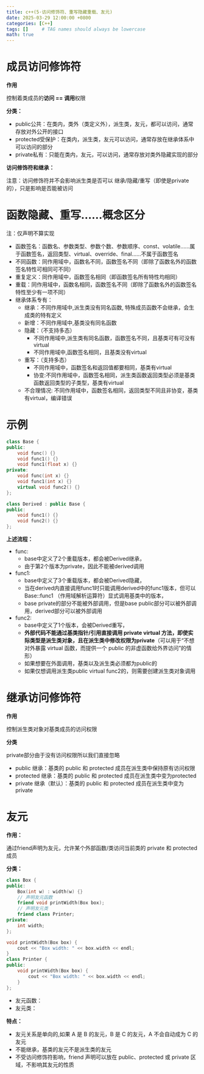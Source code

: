 ```yaml
---
title: c++(5·访问修饰符、重写隐藏重载、友元)
date: 2025-03-29 12:00:00 +0800
categories: [C++]
tags: []     # TAG names should always be lowercase
math: true
---
```

# 成员访问修饰符

**作用**

控制着类成员的**访问 == 调用**权限

**分类：**

* public公共：在类内，类外（类定义外），派生类，友元，都可以访问，通常存放对外公开的接口
* protected受保护：在类内，派生类，友元可以访问，通常存放在继承体系中可以访问的部分
* private私有：只能在类内，友元，可以访问，通常存放对类外隐藏实现的部分

**访问修饰符和继承：**

注意：访问修饰符并不会影响派生类是否可以 继承/隐藏/重写（即使是private的），只是影响是否能被访问

# 函数隐藏、重写……概念区分

注：仅声明不算实现
* 函数签名：函数名、参数类型、参数个数、参数顺序、const、volatile……属于函数签名，返回类型、virtual、override、final……不属于函数签名
* 不同函数：同作用域中，函数名不同，函数签名不同（即除了函数名外的函数签名特性可相同可不同）
* 重复定义：同作用域中，函数签名相同（即函数签名所有特性均相同）
* 重载：同作用域中，函数名相同，函数签名不同（即除了函数名外的函数签名特性至少有一项不同）
* 继承体系专有：
  * 继承：不同作用域中,派生类没有同名函数, 特殊成员函数不会继承，会生成类的特有定义
  * 新增：不同作用域中,基类没有同名函数
  * 隐藏：（不支持多态）
    * 不同作用域中,派生类有同名函数，函数签名不同，且基类可有可没有virtual
    * 不同作用域中,函数签名相同，且基类没有virtual
  * 重写：（支持多态）
    * 不同作用域中，函数签名和返回值都要相同，基类有virtual
    * 协变:不同作用域中，函数签名相同，派生类函数返回类型必须是基类函数返回类型的子类型，基类有virtual
  * 不合理情况: 不同作用域中，函数签名相同，返回类型不同且非协变，基类有virtual，编译错误

# 示例

```c++
class Base {
public:
    void func() {}
    void func1() {}
    void func1(float x) {}  
private:  
    void func(int x) {}
    void func1(int x) {}  
    virtual void func2() {}
};

class Derived : public Base {
public:
    void func1() {}
    void func2() {}
};
```

**上述流程：**

* func:
  * base中定义了2个重载版本，都会被Derived继承，
  * 由于第2个版本为private，因此不能被derived调用
* func1:
  * base中定义了3个重载版本，都会被Derived隐藏，
  * 当在derived内直接调用func1时只能调用derived中的func1版本，但可以Base::func1 （作用域解析运算符）显式调用基类中的版本，
  * base private的部分不能被外部调用，但是base public部分可以被外部调用，derived部分可以被外部调用
* func2:
  * base中定义了1个版本，会被Derived重写，
  * **外部代码不能通过基类指针/引用直接调用 private virtual 方法，即使实际类型是派生类对象，且在派生类中修改权限为private**（可以用于“不想对外暴露 virtual 函数，而提供一个 public 的非虚函数给外界访问”的情形）
  * 如果想要在外面调用，基类以及派生类必须都为public的
  * 如果仅想调用派生类public virtual func2的，则需要创建派生类对象调用

# 继承访问修饰符

**作用**

控制派生类对象对基类成员的访问权限

**分类**

private部分由于没有访问权限所以我们直接忽略

* public 继承：基类的 public 和 protected 成员在派生类中保持原有访问权限
* protected 继承：基类的 public 和 protected 成员在派生类中变为protected
* private 继承（默认）：基类的 public 和 protected 成员在派生类中变为private

# 友元

**作用：**

通过friend声明为友元，允许某个外部函数/类访问当前类的 private 和 protected 成员

**分类：**

```c++
class Box {
public:
    Box(int w) : width(w) {}
    // 声明友元函数
    friend void printWidth(Box box);
    // 声明友元类
    friend class Printer;
private:
    int width;
};

void printWidth(Box box) {
    cout << "Box width: " << box.width << endl;
}
class Printer {
public:
    void printWidth(Box box) {
        cout << "Box width: " << box.width << endl;
    }
};
```

* 友元函数：
* 友元类：

**特点：**

* 友元关系是单向的,如果 A 是 B 的友元，B 是 C 的友元，A 不会自动成为 C 的友元
* 不能继承，基类的友元不是派生类的友元
* 不受访问修饰符影响，friend 声明可以放在 public、protected 或 private 区域，不影响其友元的性质
